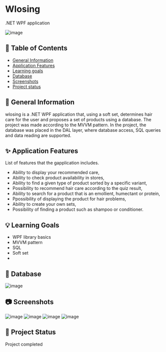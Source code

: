 # Wlosing
.NET WPF application

![image](https://user-images.githubusercontent.com/107064508/225464705-7fc67b4b-5db2-4adc-89ea-3c503769e674.png)


## 📖 Table of Contents
* [General Information](https://github.com/ZuzRad/Wlosine#-general-information)
* [Application Features](https://github.com/ZuzRad/Wlosing#-application-features)
* [Learning goals](https://github.com/ZuzRad/Wlosine#-learning-goals)
* [Database](https://github.com/ZuzRad/Wlosing#-database)
* [Screenshots](https://github.com/ZuzRad/Wlosing#-screenshots)
* [Project status](https://github.com/ZuzRad/Wlosin#-project-status)

## 📝 General Information
wlosing is a .NET WPF application that, using a soft set, determines hair care for the user and proposes a set of products using a database. The project was made according to the MVVM pattern. In the project, the database was placed in the DAL layer, where database access, SQL queries and data reading are supported. 


## ✨ Application Features
List of features that the gapplication includes.
- Ability to display your recommended care,
- Ability to check product availability in stores,
- Ability to find a given type of product sorted by a specific variant,
- Possibility to recommend hair care according to the quiz result,
- Ability to search for a product that is an emollient, humectant or protein,
- Ppossibility of displaying the product for hair problems,
- Ability to create your own sets,
- Possibility of finding a product such as shampoo or conditioner.


## 💡 Learning Goals
- WPF library basics
- MVVM pattern
- SQL
- Soft set
- 

## 📘 Database
![image](https://user-images.githubusercontent.com/107064508/225462026-6f6adec5-35f6-4d71-9086-bd5fc3659706.png)


## 📷 Screenshots
![image](https://user-images.githubusercontent.com/107064508/225464887-63267094-0ff4-4435-9a88-e0d18868ebd7.png)
![image](https://user-images.githubusercontent.com/107064508/225464949-bc1aab7b-5625-4d62-89fd-d6343c187dc4.png)
![image](https://user-images.githubusercontent.com/107064508/225464961-5b4337dd-e677-4ad0-86e0-af6b39a9ada1.png)
![image](https://user-images.githubusercontent.com/107064508/225464976-fecd088e-78ff-4f34-92ba-00a1c695966b.png)


## 🌱 Project Status
Project completed

